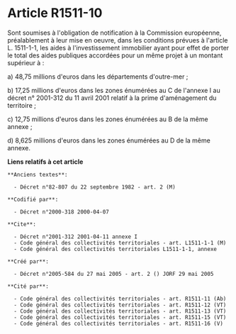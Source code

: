 # Article R1511-10

Sont soumises à l'obligation de notification à la Commission européenne, préalablement à leur mise en oeuvre, dans les
conditions prévues à l'article L. 1511-1-1, les aides à l'investissement immobilier ayant pour effet de porter le total des
aides publiques accordées pour un même projet à un montant supérieur à :

a) 48,75 millions d'euros dans les départements d'outre-mer ;

b) 17,25 millions d'euros dans les zones énumérées au C de l'annexe I au décret n° 2001-312 du 11 avril 2001 relatif à la
prime d'aménagement du territoire ;

c) 12,75 millions d'euros dans les zones énumérées au B de la même annexe ;

d) 8,625 millions d'euros dans les zones énumérées au D de la même annexe.

**Liens relatifs à cet article**

	**Anciens textes**:

	  - Décret n°82-807 du 22 septembre 1982 - art. 2 (M)

	**Codifié par**:

	  - Décret n°2000-318 2000-04-07

	**Cite**:

	  - Décret n°2001-312 2001-04-11 annexe I
	  - Code général des collectivités territoriales - art. L1511-1-1 (M)
	  - Code général des collectivités territoriales L1511-1-1, annexe

	**Créé par**:

	  - Décret n°2005-584 du 27 mai 2005 - art. 2 () JORF 29 mai 2005

	**Cité par**:

	  - Code général des collectivités territoriales - art. R1511-11 (Ab)
	  - Code général des collectivités territoriales - art. R1511-12 (VT)
	  - Code général des collectivités territoriales - art. R1511-13 (VT)
	  - Code général des collectivités territoriales - art. R1511-15 (VT)
	  - Code général des collectivités territoriales - art. R1511-16 (V)
